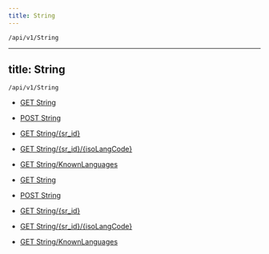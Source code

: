 ```yaml
---
title: String
---
```


```http
/api/v1/String
```

---
title: String
---

```http
/api/v1/String
```




* [GET String](v1String_GetStringNames.md)

* [POST String](v1String_GetStrings.md)

* [GET String/{sr_id}](v1String_GetStrings_GET.md)

* [GET String/{sr_id}/{isoLangCode}](v1String_GetString.md)

* [GET String/KnownLanguages](v1String_GetKnownLanguages.md)


* [GET String](v1String_GetStringNames.md)

* [POST String](v1String_GetStrings.md)

* [GET String/{sr_id}](v1String_GetStrings_GET.md)

* [GET String/{sr_id}/{isoLangCode}](v1String_GetString.md)

* [GET String/KnownLanguages](v1String_GetKnownLanguages.md)